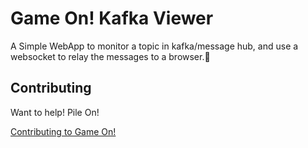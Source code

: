 # Game On! Kafka Viewer

A Simple WebApp to monitor a topic in kafka/message hub, and use a websocket 
to relay the messages to a browser.


## Contributing

Want to help! Pile On! 

[Contributing to Game On!](https://github.com/gameontext/gameon/blob/master/CONTRIBUTING.md)
